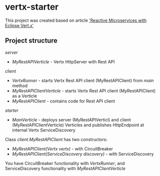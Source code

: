 # vertx-starter
This project was created based on article ['Reactive Microservices with Eclipse Vert.x'](https://www.eclipse.org/community/eclipse_newsletter/2016/october/article4.php)

## Project structure

*server*
* *MyRestAPIVerticle* - Vertx HttpServer with Rest API

*client*
* *VertxRunner* - starts Vertx Rest API client (MyRestAPIClient) from *main* method
* *MyRestAPIClientVerticle* - starts Vertx Rest API client (MyRestAPIClient) as a Verticle
* *MyRestAPIClient* - contains code for Rest API client

*starter*
* *MainVerticle* - deploys server (MyRestAPIVerticl) and client (MyRestAPIClientVerticle) Verticles and publishes HttpEndpoint at internal Vertx ServiceDiscovery


Class *client.MyRestAPIClient* has two constructors:
* *MyRestAPIClient(Vertx vertx)* - with CircuitBreaker
* *MyRestAPIClient(ServiceDiscovery discovery)* - with ServiceDiscovery

You have CircuitBreaker functionality with *VertxRunner*, and ServiceDiscovery functionality with *MyRestAPIClientVerticle*
